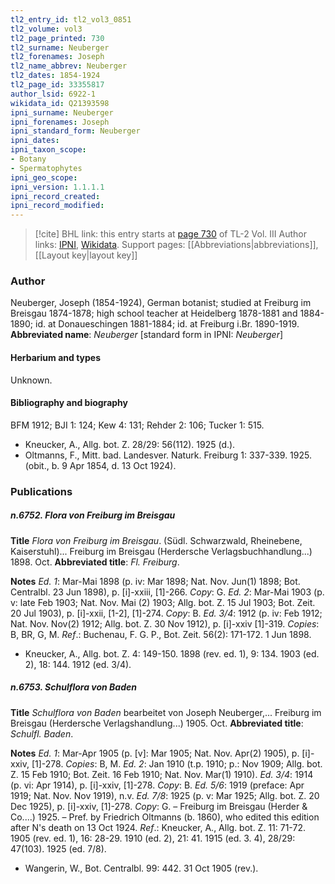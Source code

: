 ```yaml
---
tl2_entry_id: tl2_vol3_0851
tl2_volume: vol3
tl2_page_printed: 730
tl2_surname: Neuberger
tl2_forenames: Joseph
tl2_name_abbrev: Neuberger
tl2_dates: 1854-1924
tl2_page_id: 33355817
author_lsid: 6922-1
wikidata_id: Q21393598
ipni_surname: Neuberger
ipni_forenames: Joseph
ipni_standard_form: Neuberger
ipni_dates: 
ipni_taxon_scope: 
- Botany
- Spermatophytes
ipni_geo_scope: 
ipni_version: 1.1.1.1
ipni_record_created: 
ipni_record_modified:
---
```


> [!cite] BHL link: this entry starts at [page 730](https://www.biodiversitylibrary.org/page/33355817) of TL-2 Vol. III
> Author links: [IPNI](https://www.ipni.org/a/6922-1), [Wikidata](https://www.wikidata.org/wiki/Q21393598). Support pages: [[Abbreviations|abbreviations]], [[Layout key|layout key]]

### Author

Neuberger, Joseph (1854-1924), German botanist; studied at Freiburg im Breisgau 1874-1878; high school teacher at Heidelberg 1878-1881 and 1884-1890; id. at Donaueschingen 1881-1884; id. at Freiburg i.Br. 1890-1919. 
**Abbreviated name**: *Neuberger* \[standard form in IPNI: *Neuberger*\]

#### Herbarium and types

Unknown.

#### Bibliography and biography

BFM 1912; BJI 1: 124; Kew 4: 131; Rehder 2: 106; Tucker 1: 515.
- Kneucker, A., Allg. bot. Z. 28/29: 56(112). 1925 (d.).
- Oltmanns, F., Mitt. bad. Landesver. Naturk. Freiburg 1: 337-339. 1925. (obit., b. 9 Apr 1854, d. 13 Oct 1924).

### Publications

##### n.6752. Flora von Freiburg im Breisgau

**Title**
*Flora von Freiburg im Breisgau*. (Südl. Schwarzwald, Rheinebene, Kaiserstuhl)... Freiburg im Breisgau (Herdersche Verlagsbuchhandlung...) 1898. Oct.
**Abbreviated title**: *Fl. Freiburg*.

**Notes**
*Ed. 1*: Mar-Mai 1898 (p. iv: Mar 1898; Nat. Nov. Jun(1) 1898; Bot. Centralbl. 23 Jun 1898), p. \[i\]-xxiii, \[1\]-266. *Copy*: G.
*Ed. 2*: Mar-Mai 1903 (p. v: late Feb 1903; Nat. Nov. Mai (2) 1903; Allg. bot. Z. 15 Jul 1903; Bot. Zeit. 20 Jul 1903), p. \[i\]-xxii, \[1-2\], \[1\]-274. *Copy*: B.
*Ed. 3/4*: 1912 (p. iv: Feb 1912; Nat. Nov. Nov(2) 1912; Allg. bot. Z. 30 Nov 1912), p. \[i\]-xxiv \[1\]-319. *Copies*: B, BR, G, M.
*Ref*.: Buchenau, F. G. P., Bot. Zeit. 56(2): 171-172. 1 Jun 1898.
- Kneucker, A., Allg. bot. Z. 4: 149-150. 1898 (rev. ed. 1), 9: 134. 1903 (ed. 2), 18: 144. 1912 (ed. 3/4).

##### n.6753. Schulflora von Baden

**Title**
*Schulflora von Baden* bearbeitet von Joseph Neuberger,... Freiburg im Breisgau (Herdersche Verlagshandlung...) 1905. Oct.
**Abbreviated title**: *Schulfl. Baden*.

**Notes**
*Ed. 1*: Mar-Apr 1905 (p. \[v\]: Mar 1905; Nat. Nov. Apr(2) 1905), p. \[i\]-xxiv, \[1\]-278. *Copies*: B, M.
*Ed. 2*: Jan 1910 (t.p. 1910; p.: Nov 1909; Allg. bot. Z. 15 Feb 1910; Bot. Zeit. 16 Feb 1910; Nat. Nov. Mar(1) 1910).
*Ed. 3/4*: 1914 (p. vi: Apr 1914), p. \[i\]-xxiv, \[1\]-278. *Copy*: B.
*Ed. 5/6*: 1919 (preface: Apr 1919; Nat. Nov. Nov 1919), n.v.
*Ed. 7/8*: 1925 (p. v: Mar 1925; Allg. bot. Z. 20 Dec 1925), p. \[i\]-xxiv, \[1\]-278. *Copy*: G. – Freiburg im Breisgau (Herder & Co....) 1925. – Pref. by Friedrich Oltmanns (b. 1860), who edited this edition after N's death on 13 Oct 1924.
*Ref*.: Kneucker, A., Allg. bot. Z. 11: 71-72. 1905 (rev. ed. 1), 16: 28-29. 1910 (ed. 2), 21: 41. 1915 (ed. 3. 4), 28/29: 47(103). 1925 (ed. 7/8).
- Wangerin, W., Bot. Centralbl. 99: 442. 31 Oct 1905 (rev.).

